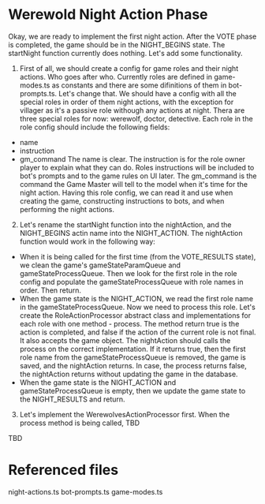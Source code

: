 # Werewold Night Action Phase

Okay, we are ready to implement the first night action. After the VOTE phase is completed, the game should be in the NIGHT_BEGINS state. The startNight function currently does nothing. Let's add some functionality.

1. First of all, we should create a config for game roles and their night actions. Who goes after who. Currently roles are defined in game-modes.ts as constants and there are some difinitions of them in bot-prompts.ts. Let's change that. We should have a config with all the special roles in order of them night actions, with the exception for villager as it's a passive role withough any actions at night. Thera are three special roles for now: werewolf, doctor, detective. Each role in the role config should include the following fields:
- name
- instruction
- gm_command
The name is clear. The instruction is for the role owner player to explain what they can do. Roles instructions will be included to bot's prompts and to the game rules on UI later. The gm_command is the command the Game Master will tell to the model when it's time for the night action. Having this role config, we can read it and use when creating the game, constructing instructions to bots, and when performing the night actions.

2. Let's rename the startNight function into the nightAction, and the NIGHT_BEGINS actin name into the NIGHT_ACTION. The nightAction function would work in the following way:
- When it is being called for the first time (from the VOTE_RESULTS state), we clean the game's gameStateParamQueue and gameStateProcessQueue. Then we look for the first role in the role config and populate the gameStateProcessQueue with role names in order. Then return.
- When the game state is the NIGHT_ACTION, we read the first role name in the gameStateProcessQueue. Now we need to process this role. Let's create the RoleActionProcessor abstract class and implementations for each role with one method - process. The method return true is the action is completed, and false if the action of the current role is not final. It also accepts the game object. The nightAction should calls the process on the correct implementation. If it returns true, then the first role name from the gameStateProcessQueue is removed, the game is saved, and the nightAction returns. In case, the process returns false, the nightAction returns without updating the game in the database.
- When the game state is the NIGHT_ACTION and gameStateProcessQueue is empty, then we update the game state to the NIGHT_RESULTS and return.

3. Let's implement the WerewolvesActionProcessor first. When the process method is being called, TBD

TBD


# Referenced files

night-actions.ts
bot-prompts.ts
game-modes.ts
